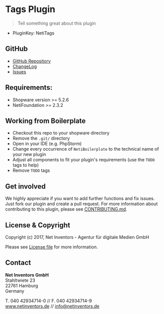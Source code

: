 # Tags Plugin
> Tell something great about this plugin

* PluginKey: NetiTags

## GitHub
* [GitHub Repository](https://github.com/NetInventors/sw.ext.neti_plugin_boilerplate/) 
* [ChangeLog](https://github.com/NetInventors/sw.ext.neti_plugin_boilerplate/commits)
* [Issues](https://github.com/NetInventors/sw.ext.neti_plugin_boilerplate/issues)

## Requirements:
* Shopware version >= 5.2.6
* NetiFoundation >= 2.3.2

## Working from Boilerplate
* Checkout this repo to your shopware directory
* Remove the `.git/` directory
* Open in your IDE (e.g. PhpStorm)
* Change every occurrence of `NetiBoilerplate` to the technical name of your new plugin
* Adjust all components to fit your plugin's requirements (use the `TODO` tags to help)
* Remove `TODO` tags

## Get involved 
We highly appreciate if you want to add further functions and fix issues. Just fork our plugin and create a pull request.
For more information about contributing to this plugin, please see [CONTRIBUTING.md](CONTRIBUTING.md).

## License & Copyright
Copyright (c) 2017, Net Inventors - Agentur für digitale Medien GmbH

Please see [License file](LICENSE) for more information.

## Contact
**Net Inventors GmbH**  
Stahltwiete 23  
22761 Hamburg  
Germany  

T. 040 42934714-0 // F. 040 42934714-9  
www.netinventors.de // info@netinventors.de  
